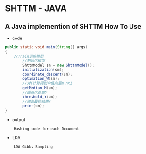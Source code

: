 SHTTM - JAVA
========

A Java implemention of SHTTM
How To Use
--

 - code
 
```java
public static void main(String[] args)
{
 	//Train训练模型
		//初始化模型
		ShttmModel sm = new ShttmModel();
		initialization(sm);
		coordinate_descent(sm);
		optimation_W(sm);
		//对Y计算得到中值向量m nx1
		getMedian_M(sm);
		//阈值化处理Y
		threshold_Y(sm);
		//输出最终结果Y
		print(sm);
}
```
 - output
```
    Hashing code for each Document
```
 - LDA
```
    LDA Gibbs Sampling
```
